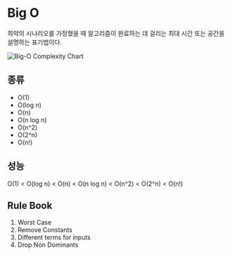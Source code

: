 # Big O

최악의 시나리오를 가정했을 때 알고리즘이 완료하는 데 걸리는 최대 시간 또는 공간을 설명하는 표기법이다.

![Big-O Complexity Chart](https://github.com/ksh9891/TIL/assets/34029686/223e956d-5fe3-411b-b2a7-11f95c39bc07)

## 종류

- O(1)
- O(log n)
- O(n)
- O(n log n)
- O(n^2)
- O(2^n)
- O(n!)

## 성능

O(1) < O(log n) < O(n) < O(n log n) < O(n^2) < O(2^n) < O(n!)

## Rule Book

1. Worst Case
2. Remove Constants
3. Different terms for inputs
4. Drop Non Dominants
